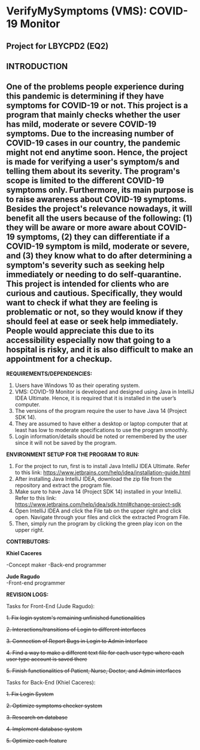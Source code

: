 # VerifyMySymptoms (VMS): COVID-19 Monitor
Project for LBYCPD2 (EQ2)
-----------------------------------------------------------------------------------------------------
## INTRODUCTION

One of the problems people experience during this pandemic is determining if they have symptoms for 
COVID-19 or not. This project is a program that mainly checks whether the user has mild, moderate or 
severe COVID-19 symptoms. Due to the increasing number of COVID-19 cases in our country, the pandemic
might not end anytime soon. Hence, the project is made for verifying a user's symptom/s and telling 
them about its severity. The program's scope is limited to the different COVID-19 symptoms only. 
Furthermore, its main purpose is to raise awareness about COVID-19 symptoms. Besides the project's 
relevance nowadays, it will benefit all the users because of the following: (1) they will be aware or 
more aware about COVID-19 symptoms, (2) they can differentiate if a COVID-19 symptom is mild, moderate 
or severe, and (3) they know what to do after determining a symptom's severity such as seeking help 
immediately or needing to do self-quarantine. This project is intended for clients who are curious 
and cautious. Specifically, they would want to check if what they are feeling is problematic or not,
so they would know if they should feel at ease or seek help immediately. People would appreciate this
due to its accessibility especially now that going to a hospital is risky, and it is also difficult 
to make an appointment for a checkup.
-----------------------------------------------------------------------------------------------------
**REQUIREMENTS/DEPENDENCIES:**
1. Users have Windows 10 as their operating system.
2. VMS: COVID-19 Monitor is developed and designed using Java in IntelliJ IDEA Ultimate. Hence, it is required that it is installed in the user’s computer.
3. The versions of the program require the user to have Java 14 (Project SDK 14).
4. They are assumed to have either a desktop or laptop computer that at least has low to moderate specifications to use the program smoothly.
5. Login information/details should be noted or remembered by the user since it will not be saved by the program.

**ENVIRONMENT SETUP FOR THE PROGRAM TO RUN:**
1. For the project to run, first is to install Java IntelliJ IDEA Ultimate. Refer to this link: https://www.jetbrains.com/help/idea/installation-guide.html
2. After installing Java IntelliJ IDEA, download the zip file from the repository and extract the program file.
3. Make sure to have Java 14 (Project SDK 14) installed in your IntelliJ. Refer to this link: https://www.jetbrains.com/help/idea/sdk.html#change-project-sdk
4. Open IntelliJ IDEA and click the File tab on the upper right and click open. Navigate through your files and click the extracted Program File.
5. Then, simply run the program by clicking the green play icon on the upper right.

**CONTRIBUTORS:**

**Khiel Caceres** 

-Concept maker 
-Back-end programmer

**Jude Ragudo**  
-Front-end programmer


**REVISION LOGS:**

Tasks for Front-End (Jude Ragudo):

~~1. Fix login system's remaining unfinished functionalities~~

~~2. Interactions/transitions of Login to different interfaces~~

~~3. Connection of Report Bugs in Login to Admin Interface~~

~~4. Find a way to make a different text file for each user type where each user type account is saved there~~

~~5. Finish functionalities of Patient, Nurse, Doctor, and Admin interfaces~~

Tasks for Back-End (Khiel Caceres):

~~1. Fix Login System~~

~~2. Optimize symptoms checker system~~

~~3. Research on database~~

~~4. Implement database system~~

~~5. Optimize each feature~~
